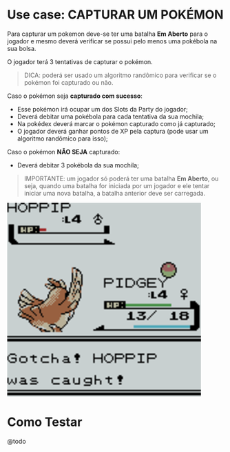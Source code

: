 # Use case: CAPTURAR UM POKÉMON

Para capturar um pokemon deve-se ter uma batalha **Em Aberto** para o jogador e mesmo deverá verificar se possui pelo menos uma pokébola na sua bolsa.

O jogador terá 3 tentativas de capturar o pokémon.

> DICA: poderá ser usado um algoritmo randômico para verificar se o pokémon foi capturado ou não.

Caso o pokémon seja **capturado com sucesso**:
- Esse pokémon irá ocupar um dos Slots da Party do jogador;
- Deverá debitar uma pokébola para cada tentativa da sua mochila;
- Na pokédex deverá marcar o pokémon capturado como já capturado;
- O jogador deverá ganhar pontos de XP pela captura (pode usar um algoritmo randômico para isso);

Caso o pokémon **NÃO SEJA** capturado:
- Deverá debitar 3 pokébola da sua mochila;

> IMPORTANTE: um jogador só poderá ter uma batalha **Em Aberto**, ou seja, quando uma batalha for iniciada por um jogador e ele tentar iniciar uma nova batalha, a batalha anterior deve ser carregada.

![Pokémon Gold Logo](./pokemon-catch.png)

# Como Testar

@todo